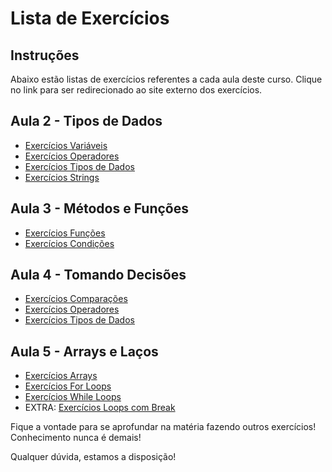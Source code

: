 # Lista de Exercícios

## Instruções

Abaixo estão listas de exercícios referentes a cada aula deste curso. Clique no link para ser redirecionado ao site externo dos exercícios.


## Aula 2 - Tipos de Dados

- [Exercícios Variáveis](https://www.w3schools.com/js/exercise_js.asp?filename=exercise_js_variables1)
- [Exercícios Operadores](https://www.w3schools.com/js/exercise_js.asp?filename=exercise_js_operators1)
- [Exercícios Tipos de Dados](https://www.w3schools.com/js/exercise_js.asp?filename=exercise_js_datatypes1)
- [Exercícios Strings](https://www.w3schools.com/js/exercise_js.asp?filename=exercise_js_strings1)

## Aula 3 - Métodos e Funções

- [Exercícios Funções](https://www.w3schools.com/js/exercise_js.asp?filename=exercise_js_functions1)
- [Exercícios Condições](https://www.w3schools.com/js/exercise_js.asp?filename=exercise_js_conditions1)

## Aula 4 - Tomando Decisões

- [Exercícios Comparações](https://www.w3schools.com/js/exercise_js.asp?filename=exercise_js_comparisons1)
- [Exercícios Operadores](https://www.w3schools.com/js/exercise_js.asp?filename=exercise_js_operators1)
- [Exercícios Tipos de Dados](https://www.w3schools.com/js/exercise_js.asp?filename=exercise_js_datatypes1)

## Aula 5 - Arrays e Laços

- [Exercícios Arrays](https://www.w3schools.com/js/exercise_js.asp?filename=exercise_js_arrays1)
- [Exercícios For Loops](https://www.w3schools.com/js/exercise_js.asp?filename=exercise_js_loops1)
- [Exercícios While Loops](https://www.w3schools.com/js/exercise_js.asp?filename=exercise_js_loop_while1)
- EXTRA: [Exercícios Loops com Break](https://www.w3schools.com/js/exercise_js.asp?filename=exercise_js_break1)



Fique a vontade para se aprofundar na matéria fazendo outros exercícios! Conhecimento nunca é demais!

Qualquer dúvida, estamos a disposição!

